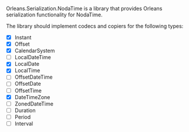 Orleans.Serialization.NodaTime is a library that provides Orleans serialization functionality for NodaTime.

The library should implement codecs and copiers for the following types:

- [x] Instant
- [x] Offset
- [x] CalendarSystem
- [ ] LocalDateTime
- [x] LocalDate
- [x] LocalTime
- [ ] OffsetDateTime
- [ ] OffsetDate
- [ ] OffsetTime
- [x] DateTimeZone
- [ ] ZonedDateTime
- [ ] Duration
- [ ] Period
- [ ] Interval
